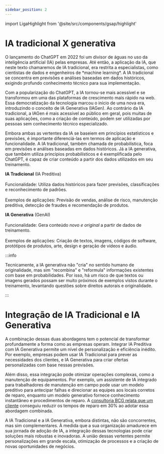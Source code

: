 ```yaml
---
sidebar_position: 2
---
```

import LigaHighlight from '@site/src/components/gsap/highlight'

# IA tradicional X generativa
<LigaHighlight />
O lançamento do ChatGPT em 2022 foi um divisor de águas no uso da inteligência artificial (IA) pelas empresas. Até então, a aplicação da IA, que neste texto chamaremos de IA tradicional, era restrita a especialistas, como cientistas de dados e engenheiros de *machine learning*. A IA tradicional se concentra em previsões e análises baseadas em dados históricos, exigindo profundo conhecimento técnico para sua implementação.

Com a popularização do ChatGPT, a <spam class="text-highlight">IA tornou-se mais acessível</spam> e se transformou em uma das plataformas de crescimento mais rápido na web. Essa democratização da tecnologia marcou o início de uma nova era, introduzindo o conceito de IA Generativa (IAGen). Ao contrário da IA tradicional, a IAGen é mais acessível ao público em geral, pois muitas de suas aplicações, como a criação de conteúdo, podem ser utilizadas por pessoas sem conhecimento técnico especializado.

Embora ambas as vertentes da IA se baseiem em princípios estatísticos e previsões, é importante diferenciá-las em termos de aplicação e funcionalidade. A IA tradicional, também chamada de probabilística, foca em previsões e análises baseadas em dados históricos. Já a IA generativa, que também utiliza princípios probabilísticos e é exemplificada pelo ChatGPT, é capaz de criar conteúdo a partir dos dados utilizados em seu treinamento.

**IA Tradicional** (IA Preditiva) 
<br></br>Funcionalidade: <spam class="text-highlight">Utiliza dados históricos para fazer previsões, classificações e reconhecimento de padrões.</spam>
<br></br>Exemplos de aplicações: Previsão de vendas, análise de risco, manutenção preditiva, detecção de fraudes e recomendação de produtos.

**IA Generativa** (GenAI)
<br></br>Funcionalidade: <spam class="text-highlight">Gera conteúdo *novo e original* a partir de dados de treinamento.</spam>
<br></br>Exemplos de aplicações: Criação de textos, imagens, códigos de software, protótipos de produtos, arte, design e geração de vídeos e áudio.

:::info

Tecnicamente, a IA generativa não "cria" no sentido humano de originalidade, mas sim "recombina" e "reformula" informações existentes com base em probabilidades. Por isso, há um risco de que textos ou imagens gerados possam ser muito próximos de exemplos vistos durante o treinamento, levantando questões sobre direitos autorais e originalidade.

:::

# Integração de IA Tradicional e IA Generativa
A combinação dessas duas abordagens tem o potencial de transformar profundamente a forma como as empresas operam. Integrar IA Preditiva com IA Generativa permite um nível de personalização e eficiência inédito. Por exemplo, empresas podem usar IA Tradicional para prever as necessidades dos clientes, e IA Generativa para criar ofertas personalizadas com base nessas previsões.

Além disso, essa integração pode otimizar operações complexas, como a manutenção de equipamentos. Por exemplo, um assistente de IA integrado para trabalhadores de manutenção em campo pode usar um modelo preditivo para antecipar falhas e direcionar as equipes aos locais corretos de reparo, enquanto um modelo generativo fornece conhecimento instantâneo e procedimentos de reparo. A [consultoria BCG relata que um cliente](https://www.bcg.com/publications/2023/maximizing-the-potential-of-generative-ai) conseguiu <spam class="text-highlight-end">reduzir os tempos de reparo em 30%</spam> ao adotar essa abordagem combinada.

A IA Tradicional e a IA Generativa, embora distintas, não são concorrentes, mas sim <spam class="text-highlight-end">complementares</spam>. À medida que a sua organização amadurece em sua jornada de adoção de IA, a integração dessas tecnologias pode criar soluções mais robustas e inovadoras. A união dessas vertentes permite personalizações em grande escala, otimização de processos e a criação de novas oportunidades de negócios.